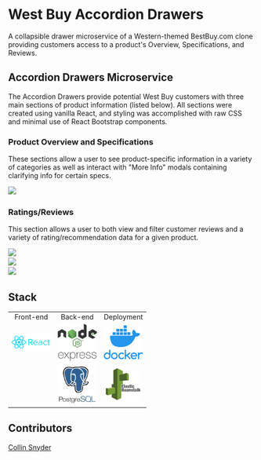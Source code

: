 # West Buy Accordion Drawers
A collapsible drawer microservice of a Western-themed BestBuy.com clone providing customers access to a product's Overview, Specifications, and Reviews.

## Accordion Drawers Microservice
The Accordion Drawers provide potential West Buy customers with three main sections of product information (listed below). All sections were created using vanilla React, and styling was accomplished with raw CSS and minimal use of React Bootstrap components.

### Product Overview and Specifications
These sections allow a user to see product-specific information in a variety of categories as well as interact with "More Info" modals containing clarifying info for certain specs.

<img src="./overview-specs.gif" width="900px"/>

### Ratings/Reviews
This section allows a user to both view and filter customer reviews and a variety of rating/recommendation data for a given product.

<img src="./reviews.gif" width="500px"/><br>
<img src="./VP-filter.gif" width="500px"/><br>
<img src="./rating-filter.gif" width="500px"/>

## Stack

<table style="{empty-cells: hide}">
  <tr>
  </tr>
  <tr>
    <td align="center">Front-end</td>
    <td align="center">Back-end</td>
    <td align="center">Deployment</td>
  </tr>
  <tr>
    <!-- <td align="center"><img src="https://cdn4.iconfinder.com/data/icons/logos-3/600/React.js_logo-512.png" alt="React" title="React" width="80px"/></td> -->
    <td align="center"><img src="./client/src/assets/images/react_logo.png" alt="React" title="React" width="80px"/></td>
    <td align="center"><img src="./client/src/assets/images/node_express_logo.png" alt="Node.js" title="Node.js" width="80px"/></td>
    <td align="center"><img src="./client/src/assets/images/docker_logo.png" alt="Docker" title="Docker" width="80px"/></td>
  </tr>
  <tr>
    <!-- <td align="center"><img src="https://freshpet.com/wp-content/uploads/2018/01/puppy_party_freshpet.jpg" alt="Puppy" title="Puppy" width="80px"/></td> -->
    <td align="center"></td>
    <td align="center"><img src="./client/src/assets/images/postgres_logo.png" alt="PostgreSQL" title="PostgreSQL" width="80px"/></td>
    <td align="center"><img src="./client/src/assets/images/elastic_beanstalk_logo.png" alt="Beanstalk" title="Beanstalk" width="80px"/></td>
  </tr>
</table>

## Contributors
[Collin Snyder](https://github.com/Collin-Snyder)
